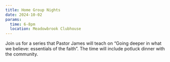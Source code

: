 ```yaml
---
title: Home Group Nights
date: 2024-10-02
params:
  time: 6-8pm
  location: Meadowbrook Clubhouse
---
```


Join us for a series that Pastor James will teach on “Going deeper in what we believe: essentials of the faith”. The time will include potluck dinner with the community.

<!--more-->
